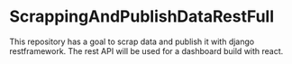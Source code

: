 # ScrappingAndPublishDataRestFull
This repository has a goal to scrap data and publish it with django restframework. The rest API will be used for a dashboard build with react. 

